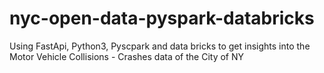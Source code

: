 # nyc-open-data-pyspark-databricks
Using FastApi, Python3, Pyscpark and data bricks to get insights into the Motor Vehicle Collisions - Crashes data of the City of NY
